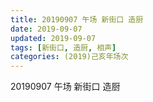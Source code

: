```yaml
---
title: 20190907 午场 新街口 造厨
date: 2019-09-07
updated: 2019-09-07
tags: [新街口, 造厨, 相声]
categories: (2019)己亥年场次
---
```

20190907 午场 新街口 造厨